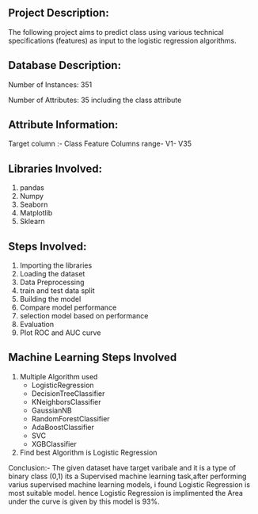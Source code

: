 ## Project Description: 
The following project aims to predict class using various technical specifications (features) as input to the logistic regression algorithms. 

## Database Description:

Number of Instances: 351

Number of Attributes: 35 including the class attribute

## Attribute Information:
Target column :- Class
Feature Columns range- V1- V35

## Libraries Involved:
1. pandas
2. Numpy
3. Seaborn
4. Matplotlib
5. Sklearn

## Steps Involved:
1. Importing the libraries
2. Loading the dataset
3. Data Preprocessing
4. train and test data split
5. Building the model
6. Compare model performance
7. selection model based on performance
8. Evaluation 
9. Plot ROC and AUC curve

## Machine Learning Steps Involved
1. Multiple Algorithm used 
   * LogisticRegression
   * DecisionTreeClassifier
   * KNeighborsClassifier
   * GaussianNB
   * RandomForestClassifier
   * AdaBoostClassifier
   * SVC
   * XGBClassifier
2. Find best Algorithm is Logistic Regression

Conclusion:- The given dataset have target varibale and it is a type of binary class (0,1) its a Supervised machine learning task,after performing varius supervised machine learning models, i found Logistic Regression is most suitable model. hence Logistic Regression is implimented the Area under the curve is given by this model is 93%.

